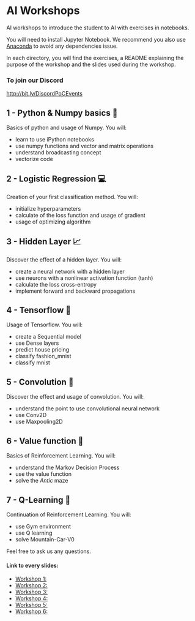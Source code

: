 # AI Workshops

AI workshops to introduce the student to AI with exercises in notebooks.

You will need to install Jupyter Notebook.
We recommend you also use [Anaconda](https://www.anaconda.com/distribution/) to avoid any dependencies issue.

In each directory, you will find the exercises, a README explaining the purpose of the workshop and the slides used during the workshop.

### To join our Discord
http://bit.ly/DiscordPoCEvents

## 1 - Python & Numpy basics :snake:
Basics of python and usage of Numpy. You will:
- learn to use iPython notebooks
- use numpy functions and vector and matrix operations
- understand broadcasting concept
- vectorize code

## 2 - Logistic Regression :computer:
Creation of your first classification method. You will:
- initialize hyperparameters
- calculate of the loss function and usage of gradient
- usage of optimizing algorithm

## 3 - Hidden Layer :chart_with_upwards_trend:
Discover the effect of a hidden layer. You will:
- create a neural network with a hidden layer
- use neurons with a nonlinear activation function (tanh)
- calculate the loss cross-entropy
- implement forward and backward propagations

## 4 - Tensorflow :orange_book:
Usage of Tensorflow. You will:
- create a Sequential model
- use Dense layers
- predict house pricing
- classify fashion_mnist
- classify mnist

## 5 - Convolution :black_square_button:
Discover the effect and usage of convolution. You will:
- understand the point to use convolutional neural network
- use Conv2D
- use Maxpooling2D

## 6 - Value function :house_with_garden:
Basics of Reinforcement Learning. You will:
- understand the Markov Decision Process
- use the value function
- solve the *Antic* maze

## 7 - Q-Learning 🚙
Continuation of Reinforcement Learning. You will:
- use Gym environment
- use Q learning
- solve Mountain-Car-V0


Feel free to ask us any questions.

#### Link to every slides:

- [Workshop 1:](https://drive.google.com/file/d/125KpOeQkCcQDvz07naxenn_eEN0FUwfi/view?usp=sharing)
- [Workshop 2:](https://drive.google.com/file/d/1X44I3y7ZUlvbXAr0-3PbTiwAxCkId4dL/view?usp=sharing)
- [Workshop 3:](https://drive.google.com/file/d/1kj_TQVw2IN0jg9ud0gDGAZrn_7bE9FUo/view?usp=sharing)
- [Workshop 4:](https://slides.com/thytu/tensorflow)
- [Workshop 5:](https://slides.com/thytu/convolution)
- [Workshop 6:](https://slides.com/thytu/convolution-4345ab)
